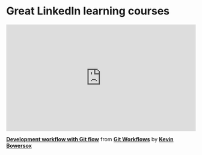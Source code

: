 <h1>Great LinkedIn learning courses</h1>

<div style="position:relative;height:0;padding-bottom:56.25%"><iframe width="640" height="360" src="https://www.linkedin.com/learning/embed/git-workflows/development-workflow-with-git-flow?autoplay=false&claim=AQFHJndtnlPp7QAAAYip6vwmUR6cEQV7ZY2lWHrhrcDnzI7r-uiZlL0bO9SJjjqNugGtPvp0DKsPv3G7MgyAbhtDd5mYNoB4wtQDQN4PcADMYQYX8MxFfrGOnnLcHLrBDSGDzJDTTVmBryJ1uYzFcQuRPh-P3zgiXYk4dq55enL8BlDUTjw_BmU3BOycRSgAZ2ZnjRYKZvHHRU25wGJuXz3StjFf_s2wDKZJRJp05yCyow9CW0eEET4UM-kyW4IFjzssRzbiu6vmi0Lqwb2U9w1aFA5N1it8DvX5JUheAlesai5ZZqjxs3FRdEqnbmu13LuPEAIw_jmH8tn7N5t_I4lRVTYJ0TzfLPOVPw3SYXeVlWpk6wM-ZKJhxorN8m4jMua_gQV0L9izsLc5NIhdYZ8fAaLLlr4BuA1enleMHtl4rMfvPrBJRev5LYFWf5ocNgeq6fN0hh-7ao1g1P18gucu67jjpO8EVeESo0HcBN9nFtNbT56KMTVmh4OkLoxlLsGNiHt0aXFDOqU7FbEiJ1C7Ujz9EA6V2afMkZR-yYj2GEDKIhq2Y4dVirtquzlrg6ddTtAhDLHR5j8JdrV4RDonzmv6fQaYnF7i4Iju0pkwTBrOj7nRqMKhZh58sgF-gwUxpoyDm_pga7Emhu7hQdH4QyudsdLLyyXEPcWoyzufm7NIbj5ViV9nfoACJppJ4qguCuKvXhndx8HXxS-CJhgZuj1wwQXDlGgrhJR4nzuOvFJBjw_QM7NdZH-Qejg0eJjwzjD7PJDad7bSUHbAyoFYBY_tYl8T7fzQpELJ4yIwo20NBwMrLQTWLBgUHedl_xkOjKBC-GugPfVZZU5VYe3IMRjktLM9hiCDRwDUGmSt8Xll6StvZO2-EjaR18TtgPw02kF-n4u5qrFYdXTP4PzE1_xz8FqMozCUOP9INZusMVMkdQQ8T1HfmCGdb1lfxESuiMjSmU8BSP5VKVSSGyjQ1p3gu1fEfScyBPIC12Crp682WKXBcA5hBy7vdJx5ZpY3DXlbHI4oHRo3epM0OS5JYway-8ZtVTd6g7Y-DIz0_q-4F8zZgh11bj5Pq_V8nYTCz5YEdLbYdK3Am0gsdohjgmbnJ3C1AEx_zwrqJYLxr7QRu-maFruwruk3yv_PcXOeYeAN85fyQsQyEi2jqwizGcf44ozy5jscHmza3T7eSbGMelaFLZQ_kBHkLsN7&lipi=urn%3Ali%3Apage%3Ad_learning_content%3B5N8DKCo8QtaG2iJQjlWCBw%3D%3D&licu" mozallowfullscreen="true" webkitallowfullscreen="true" allowfullscreen="true" frameborder="0" style="position:absolute;width:100%;height:100%;left:0"></iframe></div><p><strong><a href="https://www.linkedin.com/learning/git-workflows/development-workflow-with-git-flow?trk=embed_lil">Development workflow with Git flow</a></strong> from <strong><a href="https://www.linkedin.com/learning/git-workflows?trk=embed_lil">Git Workflows</a></strong> by <strong><a href="https://www.linkedin.com/learning/instructors/kevin-bowersox?trk=embed_lil">Kevin Bowersox</a></strong></p>